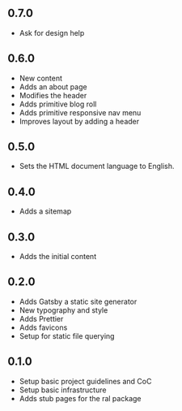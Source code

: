 ## 0.7.0

- Ask for design help

## 0.6.0

- New content
- Adds an about page
- Modifies the header
- Adds primitive blog roll
- Adds primitive responsive nav menu
- Improves layout by adding a header

## 0.5.0

- Sets the HTML document language to English.

## 0.4.0

- Adds a sitemap

## 0.3.0

- Adds the initial content

## 0.2.0

- Adds Gatsby a static site generator
- New typography and style
- Adds Prettier
- Adds favicons
- Setup for static file querying

## 0.1.0

- Setup basic project guidelines and CoC
- Setup basic infrastructure
- Adds stub pages for the ral package
